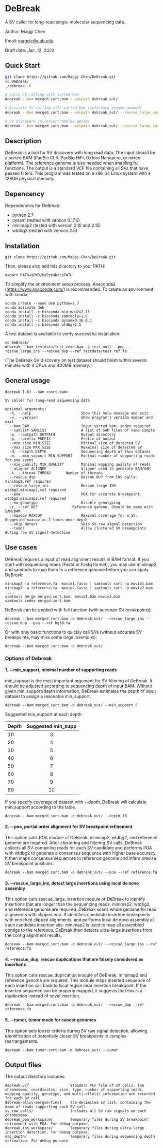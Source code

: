 # DeBreak

A SV caller for long-read single-molecular sequencing data.

Author: Maggi Chen

Email: maggic@uab.edu

Draft date: Jan. 12, 2022

## Quick Start
```sh
git clone https://github.com/Maggi-Chen/DeBreak.git
cd DeBreak/
./debreak -h

# quick SV calling with sorted bam
debreak --bam merged.sort.bam --outpath debreak_out/

# Accurate SV calling with sorted bam (reference genome needed)
debreak --bam merged.sort.bam --outpath debreak_out/ --rescue_large_ins --rescue_dup --poa --ref hg38.fa 

# SV discovery in cancer/complex genome
debreak --bam merged.sort.bam --outpath debreak_out/ --rescue_large_ins --poa --ref hg38.fa --tumor

```



## Description

DeBreak is a tool for SV discovery with long read data. The input should be a sorted BAM (PacBio CLR, PacBio HiFi, Oxford Nanopore, or mixed platform). The reference genome is also needed when enabling full functions. The output is a standard VCF file containing all SVs that have passed filters. This program was tested on a x86_64 Linux system with a 128GB physical memory.


## Depencency

Dependencies for DeBreak:

* python 2.7  
* pysam  (tested with version 0.17.0)
* minimap2  (tested with version 2.10 and 2.15)
* wtdbg2  (tested with version 2.5)



## Installation

```
git clone https://github.com/Maggi-Chen/DeBreak.git
```
Then, please also add this directory to your PATH:
```
export PATH=$PWD/DeBreak/:$PATH
```


To simplify the environment setup process, Anaconda2 (https://www.anaconda.com/) is recommended.
To create an environment with conda:
```
conda create --name deb python=2.7
conda activate deb
conda install -c bioconda minimap2=2.15
conda install -c bioconda samtools=1.9
conda install -c bioconda pysam=0.16.0.1
conda install -c bioconda wtdbg=2.5

```

A test dataset is available to verify successful installation:
```
cd DeBreak/
debreak --bam testdata/test_read.bam -o test_out/ --poa --rescue_large_ins --rescue_dup --ref testdata/test_ref.fa
```
(The DeBreak SV discovery on test dataset should finish within several minutes with 4 CPUs and 400MB memory.)


## General usage


```
debreak [-h] --bam <sort.bam>

SV caller for long-read sequencing data

optional arguments:
  -h, --help                       Show this help message and exit
  -v, --version                    Show program's version number and exit
  --bam BAM                        Input sorted bam. index required
  --samlist SAMLIST                A list of SAM files of same sample
  -o, --outpath OUTPATH            Output directory
  -p, --prefix PREFIX              Prefix of output
  --min_size MIN_SIZE              Minimal size of detected SV
  --max_size MAX_SIZE              Maxminal size of detected SV
  -d, --depth DEPTH                Sequencing depth of this dataset
  -m, --min_support MIN_SUPPORT    Minimal number of supporting reads for one event
  --min_quality MIN_QUALITY        Minimal mapping quality of reads
  --aligner ALIGNER                Aligner used to generate BAM/SAM
  -t, --thread THREAD       Number of threads
  --rescue_dup                     Rescue DUP from INS calls. minimap2,ref required
  --rescue_large_ins               Rescue large INS. wtdbg2,minimap2,ref required
  --poa                            POA for accurate breakpoint. wtdbg2,minimap2,ref required
  --no_genotype                    Disable genotyping
  -r, --ref REF                Reference genome. Should be same with SAM/BAM
  --maxcov MAXCOV                  Maximal coverage for a SV. Suggested maxcov as 2 times mean depth
  --skip_detect                    Skip SV raw signal detection
  --tumor                          Allow clustered SV breakpoints during raw SV signal detection

```

## Use cases
DeBreak requires a input of read alignment results in BAM format. If you start with sequencing reads (Fasta or Fastq format), you may use minimap2 and samtools to map them to a reference genome before you can apply DeBreak:
```
minimap2 -a reference.fa  movie1.fastq | samtools sort -o movie1.bam
minimap2 -a reference.fa  movie2.fastq | samtools sort -o movie2.bam
...
samtools merge merged.sort.bam  movie1.bam movie2.bam
samtools index merged.sort.bam
```

DeBreak can be applied with full function (with accurate SV breakpoints):
```
debreak --bam merged.sort.bam -o debreak_out/ --rescue_large_ins --rescue_dup --poa --ref hg38.fa
```
Or with only basic functions to quickly call SVs (without accurate SV breakpoints, may miss some large insertions):
```
debreak --bam merged.sort.bam -o debreak_out/
```

### Options of Debreak
#### 1. --min_support, minimal number of supporting reads
min_support is the most important argument for SV filtering of DeBreak. It should be adjusted according to sequencing depth of input BAM.
Without given min_support/depth information, DeBreak estimates the depth of input dataset to assign a resonable min_support.
```
debreak --bam merged.sort.bam -o debreak_out/ --min_support 5 
```
Suggested min_support at each depth:

| Depth    | Suggested min_supp   |
| -------- |:--------------------:|
| 10       | 3                    |
| 20       | 4                    |
| 30       | 5                    |
| 40       | 6                    |
| 50       | 7                    |
| 60       | 8                    |
| 70       | 9                    |
| 80       | 10                   |

If you specify coverage of dataset with --depth, DeBreak will calculate min_support according to the table.
```
debreak --bam merged.sort.bam -o debreak_out/ --depth 70
```

#### 2. --poa, partial order alignment for SV breakpoint refinement
This option calls POA module of DeBreak. minimap2, wtdbg2, and reference genome are required.
After clustering and filtering SV calls, DeBreak collects all SV-containing reads for each SV candidate and performs POA with wtdbg2 to generate a consensus sequence with higher base accuracy. It then maps consensus sequences to reference genome and infers precise SV breakpoint positions.
```
debreak --bam merged.sort.bam -o debreak_out/ --poa --ref reference.fa
```

#### 3. --rescue_large_ins, detect large insertions using local de novo assembly
This option calls rescue_large_insertion module of DeBreak to identify insertions that are longer than the sequencing reads. minimap2, wtdbg2, and reference genome are required. 
DeBreak scans whole genome for read alignments with clipped end. It identifies candidate insertion breakpoints with enriched clipped alignments, and performs local de novo assembly at each candidate insertion site.
minimap2 is used to map all assembled contigs to the reference. DeBreak then detects ultra-large insertions from the contig alignment results.
```
debreak --bam merged.sort.bam -o debreak_out/ --rescue_large_ins --ref reference.fa
```

#### 4. --rescue_dup, rescue duplications that are falsely considered as insertions
This option calls rescue_duplication module of DeBreak. minimap2 and reference genome are required.
This module maps inserted sequence of each insertion call back to local region near insertion breakpoint. If the inserted sequence can be properly mapped, it suggests that this is a duplication instead of novel insertion.
```
debreak --bam merged.sort.bam -o debreak_out/ --rescue_dup --ref reference.fa
```


#### 5. --tumor, tumor mode for cancer genomes
This option sets looser criteria during SV raw signal detection, allowing identification of potentially closer SV breakpoints in complex rearrangements. 
```
debreak --bam tumor.sort.bam -o debreak_out/ --tumor
```


## Output files
The output directory includes:
```
debreak.vcf                   Standard VCF file of SV calls. The chromosome, coordinates, size, type, number of supporting reads, mapping quality, genotype, and multi-allelic information are recorded for each SV call.
debreak-allsv-merged-final    Tab-delimited SV list, containing the name of reads supporting each SV call.
sv_raw_calls/                 Includes all SV raw signals on each chromosome.
debreak_poa_workspace/        Temporary files during SV breakpoint refinement with POA. For debug purpose.
debreak_ins_workspace/        Temporary files during ultra-large insertion detection. For debug purpose.
map_depth/                    Temporary files during sequencing depth estimation. For debug purpose.
```



